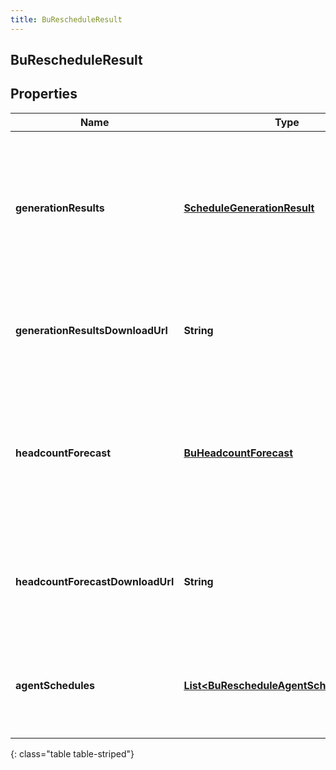 ```yaml
---
title: BuRescheduleResult
---
```


## BuRescheduleResult

## Properties

| Name                             | Type                                                                                                       | Description                                                                                                                            | Notes      |
| -------------------------------- | ---------------------------------------------------------------------------------------------------------- | -------------------------------------------------------------------------------------------------------------------------------------- | ---------- |
| **generationResults**            | <!----><!---->[**ScheduleGenerationResult**](ScheduleGenerationResult.md)<!---->                           | The generation results. Note the result will always be delivered via the downloadUrl; however the schema is included for documentation | [optional] |
| **generationResultsDownloadUrl** | <!----><!---->**String**<!---->                                                                            | The download URL from which to fetch the generation results for the rescheduling run                                                   | [optional] |
| **headcountForecast**            | <!----><!---->[**BuHeadcountForecast**](BuHeadcountForecast.md)<!---->                                     | The headcount forecast. Note the result will always be delivered via the downloadUrl; however the schema is included for documentation | [optional] |
| **headcountForecastDownloadUrl** | <!----><!---->**String**<!---->                                                                            | The download URL from which to fetch the headcount forecast for the rescheduling run                                                   | [optional] |
| **agentSchedules**               | <!----><!---->[**List&lt;BuRescheduleAgentScheduleResult&gt;**](BuRescheduleAgentScheduleResult.md)<!----> | List of download links for agent schedules produced by the rescheduling run                                                            | [optional] |

{: class="table table-striped"}
